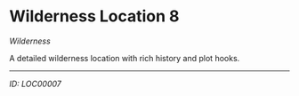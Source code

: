 # Wilderness Location 8

*Wilderness*

A detailed wilderness location with rich history and plot hooks.

---
*ID: LOC00007*